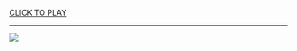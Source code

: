 
<a href="https://premium76.site?title=pizza_game_unblocked&ref=13M">CLICK TO PLAY</a></h3>
<hr>

<a href="https://premium76.site?title=pizza_game_unblocked&ref=13M"><img src="https://clearcache.store/games.png"></a>


